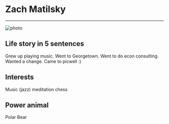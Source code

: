 # Zach Matilsky

---

![photo](http://www.vangoghgallery.com/catalog/image/0526/Self-Portrait-with-Straw-Hat.jpg)

## Life story in 5 sentences
Grew up playing music.
Went to Georgetown.
Went to do econ consulting.
Wanted a change.
Came to picwell :)

## Interests
Music (jazz)
meditation
chess

## Power animal
Polar Bear
